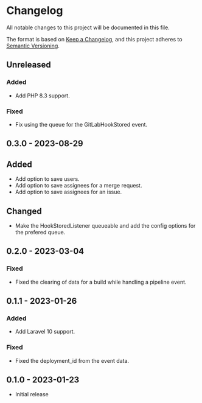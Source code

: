 # Changelog
All notable changes to this project will be documented in this file.

The format is based on [Keep a Changelog](https://keepachangelog.com/en/1.0.0/),
and this project adheres to [Semantic Versioning](https://semver.org/spec/v2.0.0.html).

## Unreleased

### Added
- Add PHP 8.3 support.

### Fixed
- Fix using the queue for the GitLabHookStored event.


## 0.3.0 - 2023-08-29

## Added
- Add option to save users.
- Add option to save assignees for a merge request.
- Add option to save assignees for an issue.

## Changed
- Make the HookStoredListener queueable and add the config options for the prefered queue. 


## 0.2.0 - 2023-03-04

### Fixed
- Fixed the clearing of data for a build while handling a pipeline event.


## 0.1.1 - 2023-01-26

### Added
- Add Laravel 10 support.

### Fixed
- Fixed the deployment_id from the event data.


## 0.1.0 - 2023-01-23
- Initial release
